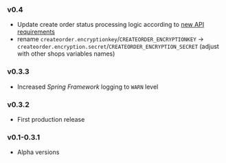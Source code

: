 ### v0.4
  - Update create order status processing logic according to 
  [new API requirements](https://github.com/commercetools/commercetools-payment-to-order-processor/issues/15#issuecomment-264912718)
  - rename `createorder.encryptionkey`/`CREATEORDER_ENCRYPTIONKEY` -> `createorder.encryption.secret`/`CREATEORDER_ENCRYPTION_SECRET`
  (adjust with other shops variables names)

### v0.3.3
  - Increased _Spring Framework_ logging to `WARN` level

### v0.3.2
  - First production release

### v0.1-0.3.1
  - Alpha versions

